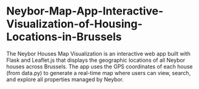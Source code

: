 # Neybor-Map-App-Interactive-Visualization-of-Housing-Locations-in-Brussels
The Neybor Houses Map Visualization is an interactive web app built with Flask and Leaflet.js that displays the geographic locations of all Neybor houses across Brussels. The app uses the GPS coordinates of each house (from data.py) to generate a real-time map where users can view, search, and explore all properties managed by Neybor.
